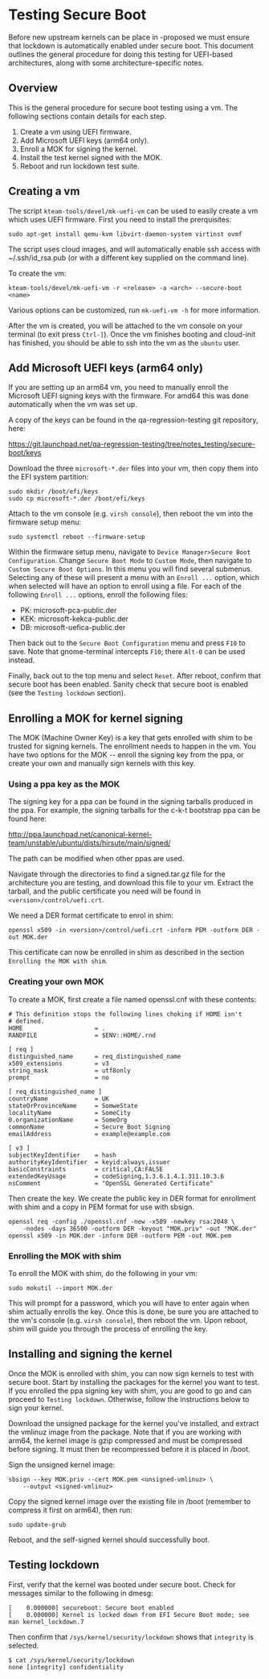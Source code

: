 #                         Testing Secure Boot

Before new upstream kernels can be place in -proposed we must ensure that
lockdown is automatically enabled under secure boot. This document outlines the
general procedure for doing this testing for UEFI-based architectures, along
with some architecture-specific notes.

## Overview

This is the general procedure for secure boot testing using a vm. The following
sections contain details for each step.

 1. Create a vm using UEFI firmware.
 2. Add Microsoft UEFI keys (arm64 only).
 2. Enroll a MOK for signing the kernel.
 3. Install the test kernel signed with the MOK.
 4. Reboot and run lockdown test suite.

## Creating a vm

The script `kteam-tools/devel/mk-uefi-vm` can be used to easily create a vm
which uses UEFI firmware. First you need to install the prerquisites:

```
sudo apt-get install qemu-kvm libvirt-daemon-system virtinst ovmf
```

The script uses cloud images, and will automatically enable ssh access with
~/.ssh/id_rsa.pub (or with a different key supplied on the command line).

To create the vm:

```
kteam-tools/devel/mk-uefi-vm -r <release> -a <arch> --secure-boot <name>
```

Various options can be customized, run `mk-uefi-vm -h` for more information.

After the vm is created, you will be attached to the vm console on your terminal
(to exit press `Ctrl-]`). Once the vm finishes booting and cloud-init has
finished, you should be able to ssh into the vm as the `ubuntu` user.

## Add Microsoft UEFI keys (arm64 only)

If you are setting up an arm64 vm, you need to manually enroll the Microsoft
UEFI signing keys with the firmware. For amd64 this was done automatically when
the vm was set up.

A copy of the keys can be found in the qa-regression-testing git repository,
here:

https://git.launchpad.net/qa-regression-testing/tree/notes_testing/secure-boot/keys

Download the three `microsoft-*.der` files into your vm, then copy them into the
EFI system partition:

```
sudo mkdir /boot/efi/keys
sudo cp microsoft-*.der /boot/efi/keys
```

Attach to the vm console (e.g. `virsh console`), then reboot the vm into the
firmware setup menu:

```
sudo systemctl reboot --firmware-setup
```

Within the firmware setup menu, navigate to `Device Manager>Secure Boot
Configuration`. Change `Secure Boot Mode` to `Custom Mode`, then navigate to
`Custom Secure Boot Options`. In this menu you will find several submenus.
Selecting any of these will present a menu with an `Enroll ...` option, which
when selected will have an option to enroll using a file. For each of the
following `Enroll ...` options, enroll the following files:

 - PK: microsoft-pca-public.der
 - KEK: microsoft-kekca-public.der
 - DB: microsoft-uefica-public.der

Then back out to the `Secure Boot Configuration` menu and press `F10` to save.
Note that gnome-terminal intercepts `F10`; there `Alt-0` can be used instead.

Finally, back out to the top menu and select `Reset`. After reboot, confirm that
secure boot has been enabled. Sanity check that secure boot is enabled (see the
`Testing lockdown` section).

## Enrolling a MOK for kernel signing

The MOK (Machine Owner Key) is a key that gets enrolled with shim to be trusted
for signing kernels. The enrollment needs to happen in the vm. You have two
options for the MOK -- enroll the signing key from the ppa, or create your own
and manually sign kernels with this key.

### Using a ppa key as the MOK

The signing key for a ppa can be found in the signing tarballs produced in the
ppa. For example, the signing tarballs for the c-k-t bootstrap ppa can be found
here:

http://ppa.launchpad.net/canonical-kernel-team/unstable/ubuntu/dists/hirsute/main/signed/

The path can be modified when other ppas are used.

Navigate through the directories to find a signed.tar.gz file for the
architecture you are testing, and download this file to your vm. Extract the
tarball, and the public certificate you need will be found in
`<version>/control/uefi.crt`.

We need a DER format certificate to enrol in shim:

```
openssl x509 -in <version>/control/uefi.crt -inform PEM -outform DER -out MOK.der
```

This certificate can now be enrolled in shim as described in the section
`Enrolling the MOK with shim`.

### Creating your own MOK

To create a MOK, first create a file named openssl.cnf with these contents:

```
# This definition stops the following lines choking if HOME isn't
# defined.
HOME                    = .
RANDFILE                = $ENV::HOME/.rnd

[ req ]
distinguished_name      = req_distinguished_name
x509_extensions         = v3
string_mask             = utf8only
prompt                  = no

[ req_distinguished_name ]
countryName             = UK
stateOrProvinceName     = SomweState
localityName            = SomeCity
0.organizationName      = SomeOrg
commonName              = Secure Boot Signing
emailAddress            = example@example.com

[ v3 ]
subjectKeyIdentifier    = hash
authorityKeyIdentifier  = keyid:always,issuer
basicConstraints        = critical,CA:FALSE
extendedKeyUsage        = codeSigning,1.3.6.1.4.1.311.10.3.6
nsComment               = "OpenSSL Generated Certificate"
```

Then create the key. We create the public key in DER format for enrollment with
shim and a copy in PEM format for use with sbsign.

```
openssl req -config ./openssl.cnf -new -x509 -newkey rsa:2048 \
    -nodes -days 36500 -outform DER -keyout "MOK.priv" -out "MOK.der"
openssl x509 -in MOK.der -inform DER -outform PEM -out MOK.pem
```

### Enrolling the MOK with shim

To enroll the MOK with shim, do the following in your vm:

```
sudo mokutil --import MOK.der
```

This will prompt for a password, which you will have to enter again when shim
actually enrolls the key. Once this is done, be sure you are attached to the
vm's console (e.g. `virsh console`), then reboot the vm. Upon reboot, shim will
guide you through the process of enrolling the key.

## Installing and signing the kernel

Once the MOK is enrolled with shim, you can now sign kernels to test with secure
boot. Start by installing the packages for the kernel you want to test. If you
enrolled the ppa signing key with shim, you are good to go and can proceed to
`Testing lockdown`. Otherwise, follow the instructions below to sign your
kernel.

Download the unsigned package for the kernel you've installed, and extract the
vmlinuz image from the package. Note that if you are working with arm64, the
kernel image is gzip compressed and must be compressed before signing. It must
then be recompressed before it is placed in /boot.

Sign the unsigned kernel image:

```
sbsign --key MOK.priv --cert MOK.pem <unsigned-vmlinuz> \
    --output <signed-vmlinuz>
```

Copy the signed kernel image over the existing file in /boot (remember to
compress it first on arm64), then run:

```
sudo update-grub
```

Reboot, and the self-signed kernel should successfully boot.

## Testing lockdown

First, verify that the kernel was booted under secure boot. Check for messages
similar to the following in dmesg:

```
[    0.000000] secureboot: Secure boot enabled
[    0.000000] Kernel is locked down from EFI Secure Boot mode; see man kernel_lockdown.7
```

Then confirm that `/sys/kernel/security/lockdown` shows that `integrity` is
selected.

```
$ cat /sys/kernel/security/lockdown
none [integrity] confidentiality
```
